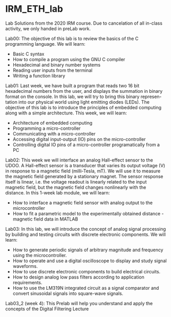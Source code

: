 # IRM_ETH_lab
Lab Solutions from the 2020 IRM course. Due to cancelation of all in-class activity, we only handed in preLab work. 

Lab00:
The objective of this lab is to review the basics of the C programming language. We will learn:
* Basic C syntax
* How to compile a program using the GNU C compiler
* Hexadecimal and binary number systems
* Reading user inputs from the terminal
* Writing a function library

Lab01:
Last week, we have built a program that reads two 16 bit hexadecimal numbers from the user, and
displays the summation in binary format on the console. In this lab, we will try to bring this binary represen-
tation into our physical world using light emitting diodes (LEDs). The objective of this lab is to introduce
the principles of embedded computing along with a simple architecture. This week, we will learn:
* Architecture of embedded computing
* Programming a micro-controller
* Communicating with a micro-controller
* Accessing digital input-output (IO) pins on the micro-controller
* Controlling digital IO pins of a micro-controller programatically from a PC

Lab02:
This week we will interface an analog Hall-effect sensor to the UDOO. A Hall-effect sensor is a
transducer that varies its output voltage (V) in response to a magnetic field (milli-Tesla, mT). We will use
it to measure the magnetic field generated by a stationary magnet. The sensor response itself is linear, i.e.
the voltage readout is linearly related to the input magnetic field, but the magnetic field changes nonlinearly
with the distance. In this 1-week lab module, we will learn:
* How to interface a magnetic field sensor with analog output to the microcontroller
* How to fit a parametric model to the experimentally obtained distance - magnetic field data in MATLAB

Lab03:
In this lab, we will introduce the concept of analog signal processing by building and testing circuits
with discrete electronic components.
We will learn:
* How to generate periodic signals of arbitrary magnitude and frequency using the microcontroller.
* How to operate and use a digital oscilloscope to display and study signal waveforms.
* How to use discrete electronic components to build electrical circuits.
* How to design analog low pass filters according to application requirements.
* How to use the LM319N integrated circuit as a signal comparator and convert sinusoidal signals into
square-wave signals.

Lab03_2 (week 4):
This Prelab will help you understand and apply the concepts of the Digital Filtering Lecture
